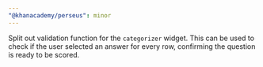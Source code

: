 ```yaml
---
"@khanacademy/perseus": minor
---
```


Split out validation function for the `categorizer` widget. This can be used to check if the user selected an answer for every row, confirming the question is ready to be scored.
